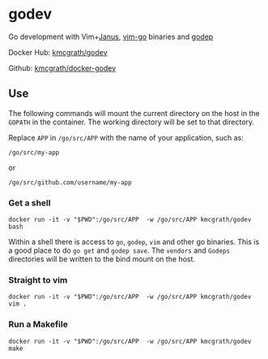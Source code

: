 # godev

Go development with Vim+[Janus][janus-url], [vim-go][vim-go-url]
binaries and [godep][godep-url]

Docker Hub: [kmcgrath/godev][godev-hub-url]

Github: [kmcgrath/docker-godev][godev-github-url]

## Use

The following commands will mount the current directory on the host in
the `GOPATH` in the container.  The working directory will be set to
that directory.

Replace `APP` in `/go/src/APP` with the name of your application, such as:

    /go/src/my-app

or

    /go/src/github.com/username/my-app


### Get a shell

    docker run -it -v "$PWD":/go/src/APP  -w /go/src/APP kmcgrath/godev bash

Within a shell there is access to `go`, `godep`, `vim` and other go
binaries. This is a good place to do `go get` and `godep save`. The
`vendors` and `Godeps` directories will be written to the bind mount on the
host.

### Straight to vim

    docker run -it -v "$PWD":/go/src/APP  -w /go/src/APP kmcgrath/godev vim .


### Run a Makefile

    docker run -it -v "$PWD":/go/src/APP  -w /go/src/APP kmcgrath/godev make


[godev-hub-url]: https://hub.docker.com/r/kmcgrath/godev/
[godev-github-url]: https://github.com/kmcgrath/docker-godev
[godep-url]: https://github.com/tools/godep
[janus-url]: https://github.com/carlhuda/janus
[vim-go-url]: https://github.com/fatih/vim-go
